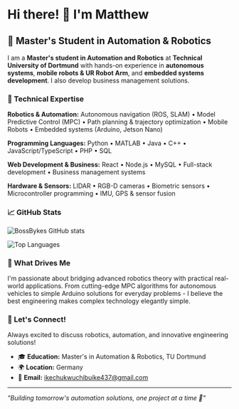 # Hi there! 👋 I'm Matthew

## 🤖 Master's Student in Automation & Robotics

I am a **Master's student in Automation and Robotics** at **Technical University of Dortmund** with hands-on experience in **autonomous systems**, **mobile robots & UR Robot Arm**, and **embedded systems development**. I also develop business management solutions.

### 🔧 Technical Expertise

**Robotics & Automation:**
Autonomous navigation (ROS, SLAM) • Model Predictive Control (MPC) • Path planning & trajectory optimization • Mobile Robots • Embedded systems (Arduino, Jetson Nano)

**Programming Languages:**
Python • MATLAB • Java • C++ • JavaScript/TypeScript • PHP • SQL

**Web Development & Business:**
React • Node.js • MySQL • Full-stack development • Business management systems

**Hardware & Sensors:**
LIDAR • RGB-D cameras • Biometric sensors • Microcontroller programming • IMU, GPS & sensor fusion

### 📈 GitHub Stats

![BossBykes GitHub stats](https://github-readme-stats.vercel.app/api?username=BossBykes&show_icons=true&theme=dark&count_private=true)

![Top Languages](https://github-readme-stats.vercel.app/api/top-langs/?username=BossBykes&layout=compact&theme=dark)

### 🎯 What Drives Me

I'm passionate about bridging advanced robotics theory with practical real-world applications. From cutting-edge MPC algorithms for autonomous vehicles to simple Arduino solutions for everyday problems - I believe the best engineering makes complex technology elegantly simple.

### 🤝 Let's Connect!

Always excited to discuss robotics, automation, and innovative engineering solutions!

- 🎓 **Education:** Master's in Automation & Robotics, TU Dortmund
- 🌍 **Location:** Germany  
- 📧 **Email:** ikechukwuchibuike437@gmail.com

---

*"Building tomorrow's automation solutions, one project at a time 🚀"*
